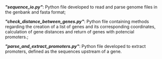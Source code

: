 ***"sequence_io.py"***: Python file developed to read and parse genome files in the genbank and fasta format;<br/>

***"check_distance_between_genes.py"***: Python file containing methods regarding the creation of a list of genes and its corresponding coordinates, calculation of gene distances and return of genes with potencial promoters.;<br/>

***"parse_and_extract_promoters.py"***: Python file developed to extract promoters, defined as the sequences upstream of a gene.
